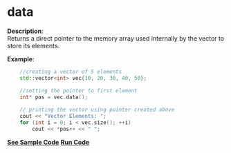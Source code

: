 # data

**Description**:  
 Returns a direct pointer to the memory array used internally by the vector to store its elements.

**Example**:
```cpp
    //creating a vector of 5 elements
    std::vector<int> vec{10, 20, 30, 40, 50};

    //setting the pointer to first element
    int* pos = vec.data(); 
  
    // printing the vector using pointer created above
    cout << "Vector Elements: "; 
    for (int i = 0; i < vec.size(); ++i) 
        cout << *pos++ << " ";
```

**[See Sample Code](../snippets/vector/data.cpp)**
**[Run Code](https://rextester.com/YKPIC14518)**
